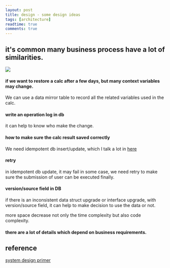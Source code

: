 ```yaml
---
layout: post
title: design - some design ideas
tags: [architecture]
readtime: true
comments: true
---
```


## it's common many business process have a lot of similarities.

![](https://pt-starimg.didistatic.com/static/starimg/img/WZZtElqVEi1623416844350.png)

#### if we want to restore a calc after a few days, but many context variables may change.
We can use a data mirror table to record all the related variables used in the calc.

#### write an operation log in db
it can help to know who make the change. 

#### how to make sure the calc result saved correctly
We need idempotent db insert/update, which I talk a lot in [here](2021-06-10-idempotent_db_update.md)

#### retry
in idempotent db update, it may fail in some case, we need retry to make sure the submission of user can be executed finally. 

#### version/source field in DB
if there is an inconsistent data struct upgrade or interface upgrade, with version/source field, it can help to make decision to use the data or not.  

more space decrease not only the time complexity but also code complexity.


#### there are a lot of details which depend on business requirements.

## reference
[system design primer](https://github.com/donnemartin/system-design-primer/blob/master/README.md)